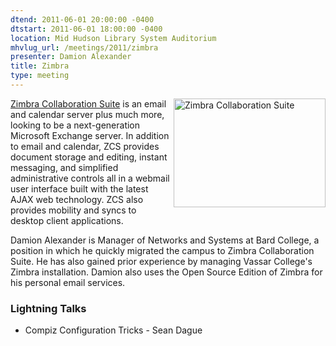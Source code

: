 ```yaml
---
dtend: 2011-06-01 20:00:00 -0400
dtstart: 2011-06-01 18:00:00 -0400
location: Mid Hudson Library System Auditorium
mhvlug_url: /meetings/2011/zimbra
presenter: Damion Alexander
title: Zimbra
type: meeting
---
```



<img align="right" alt="Zimbra Collaboration Suite" height="174" src="/sites/default/files/zimbra_header.png" width="243" />[Zimbra Collaboration Suite](http://www.zimbra.com/) is an email and calendar server plus much more, looking to be a next-generation Microsoft Exchange server. In addition to email and calendar, ZCS provides document storage and editing, instant messaging, and simplified administrative controls all in a webmail user interface built with the latest AJAX web technology. ZCS also provides mobility and syncs to desktop client applications.

Damion Alexander is Manager of Networks and Systems at Bard College, a position in which he quickly migrated the campus to Zimbra Collaboration Suite. He has also gained prior experience by managing Vassar College's Zimbra installation. Damion also uses the Open Source Edition of Zimbra for his personal email services.

### Lightning Talks
- Compiz Configuration Tricks - Sean Dague